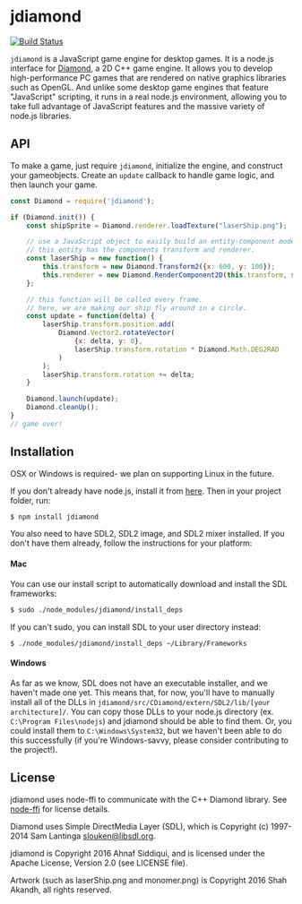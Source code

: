 # jdiamond
[![Build Status](https://travis-ci.org/polymergames/jdiamond.svg?branch=master)](https://travis-ci.org/polymergames/jdiamond)

`jdiamond` is a JavaScript game engine for desktop games. It is a node.js interface for [Diamond](https://github.com/polymergames/Diamond), a 2D C++ game engine. It allows you to develop high-performance PC games that are rendered on native graphics libraries such as OpenGL. And unlike some desktop game engines that feature "JavaScript" scripting, it runs in a real node.js environment, allowing you to take full advantage of JavaScript features and the massive variety of node.js libraries.

## API

To make a game, just require `jdiamond`, initialize the engine, and construct your gameobjects. Create an `update` callback to handle game logic, and then launch your game.

``` js
const Diamond = require('jdiamond');

if (Diamond.init()) {
    const shipSprite = Diamond.renderer.loadTexture("laserShip.png");

    // use a JavaScript object to easily build an entity-component model.
    // this entity has the components transform and renderer.
    const laserShip = new function() {
        this.transform = new Diamond.Transform2({x: 600, y: 100});
        this.renderer = new Diamond.RenderComponent2D(this.transform, shipSprite);
    };

    // this function will be called every frame.
    // here, we are making our ship fly around in a circle.
    const update = function(delta) {
        laserShip.transform.position.add(
            Diamond.Vector2.rotateVector(
                {x: delta, y: 0},
                laserShip.transform.rotation * Diamond.Math.DEG2RAD
            )
        );
        laserShip.transform.rotation += delta;
    }

    Diamond.launch(update);
    Diamond.cleanUp();
}
// game over!
```

## Installation

OSX or Windows is required- we plan on supporting Linux in the future.

If you don't already have node.js, install it from [here](https://nodejs.org/en/).
Then in your project folder, run:

``` bash
$ npm install jdiamond
```

You also need to have SDL2, SDL2 image, and SDL2 mixer installed. If you don't have them already, follow the instructions for your platform:

#### Mac

You can use our install script to automatically download and install the SDL frameworks:

``` bash
$ sudo ./node_modules/jdiamond/install_deps
```

If you can't sudo, you can install SDL to your user directory instead:

```
$ ./node_modules/jdiamond/install_deps ~/Library/Frameworks
```

#### Windows

As far as we know, SDL does not have an executable installer, and we haven't made one yet. This means that, for now, you'll have to manually install all of the DLLs in `jdiamond/src/CDiamond/extern/SDL2/lib/[your architecture]/`. You can copy those DLLs to your node.js directory (ex. `C:\Program Files\nodejs`) and jdiamond should be able to find them. Or, you could install them to `C:\Windows\System32`, but we haven't been able to do this successfully (if you're Windows-savvy, please consider contributing to the project!).

License
-------

jdiamond uses node-ffi to communicate with the C++ Diamond library. See [node-ffi](https://github.com/node-ffi/node-ffi) for license details.

Diamond uses Simple DirectMedia Layer (SDL), which is Copyright (c) 1997-2014 Sam Lantinga <slouken@libsdl.org>.

jdiamond is Copyright 2016 Ahnaf Siddiqui, and is licensed under the Apache License, Version 2.0 (see LICENSE file).

Artwork (such as laserShip.png and monomer.png) is Copyright 2016 Shah Akandh, all rights reserved.
